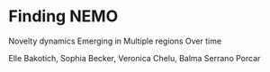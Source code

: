 # Finding NEMO

Novelty dynamics Emerging in Multiple regions Over time

Elle Bakotich, Sophia Becker, Veronica Chelu, Balma Serrano Porcar
